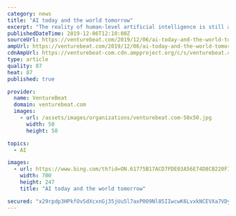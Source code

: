 ```yaml
---
category: news
title: "AI today and the world tomorrow"
excerpt: "The reality of human-level artificial intelligence is still a dream. Even with all of the recent advancements in state-of-the-art AI, its ability to understand the world around us is only at the level of a one-year-old child. We don’t yet know how to build a robot to match a two-year-old’s ability to empathize or her ability to define new ..."
publishedDateTime: 2019-12-06T12:10:00Z
sourceUrl: https://venturebeat.com/2019/12/06/ai-today-and-the-world-tomorrow/
ampUrl: https://venturebeat.com/2019/12/06/ai-today-and-the-world-tomorrow/amp/
cdnAmpUrl: https://venturebeat-com.cdn.ampproject.org/c/s/venturebeat.com/2019/12/06/ai-today-and-the-world-tomorrow/amp/
type: article
quality: 87
heat: 87
published: true

provider:
  name: VentureBeat
  domain: venturebeat.com
  images:
    - url: /assets/images/organizations/venturebeat.com-50x50.jpg
      width: 50
      height: 50

topics:
  - AI

images:
  - url: https://www.bing.com/th?id=ON.61775B17ACD7FDE03A56E74D8CB220F1
    width: 700
    height: 247
    title: "AI today and the world tomorrow"

secured: "x29rpdp3HPkfOvSdXcxnGj35jUu5l7axP0O9Nl85IIwcwK6LvxkNCEVXa7VDyQ1/p9tQfSlKTYrZvfbrWwAyZckgxeJVW8wJoIfLCCsoxhCeDxGmfF6IosvJCS6OCFiCBhSuhxqPksYyJj35L4rwWIHQtfiIedR4Dx0pOO1L1o1Eli3JyQJy4V+posilqSq4Hbspho3WBt00DmNJ6rqnY6RiV04hRxGf5ttXV5f3rUdAJE41vvAq+efI/ziBgKBtbp8ygRYKbNYo2N3mlmKHMw==;+NZh0+0K/6gwWc1wZiwzuA=="
---
```


